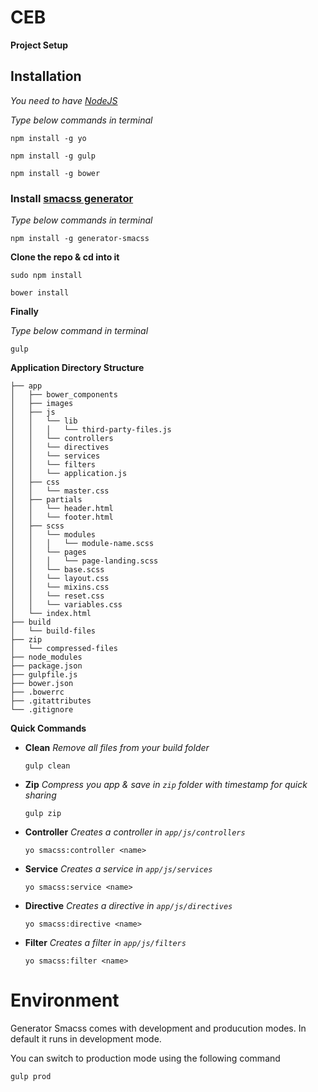 # CEB

**Project Setup**

## Installation

*You need to have [NodeJS](http://nodejs.org/)*

*Type below commands in terminal*

```````
npm install -g yo

npm install -g gulp

npm install -g bower
```````

### Install [smacss generator](https://github.com/FuelFrontend/generator-smacss)

*Type below commands in terminal*

```````
npm install -g generator-smacss
```````

**Clone the repo & cd into it**


```````
sudo npm install

bower install
```````

**Finally**

*Type below command in terminal*

```````
gulp
```````

**Application Directory Structure**


````````
├── app
│   ├── bower_components
│   ├── images
│   ├── js
│   │   └── lib
│   │   │   └── third-party-files.js
│   │   └── controllers
│   │   └── directives
│   │   └── services
│   │   └── filters
│   │   └── application.js
│   ├── css
│   │   └── master.css
│   ├── partials
│   │   └── header.html
│   │   └── footer.html
│   ├── scss
│   │   └── modules
│   │   │   └── module-name.scss
│   │   └── pages
│   │   │   └── page-landing.scss
│   │   └── base.scss
│   │   └── layout.css
│   │   └── mixins.css
│   │   └── reset.css
│   │   └── variables.css
│   └── index.html
├── build
│   └── build-files
├── zip
│   └── compressed-files
├── node_modules
├── package.json
├── gulpfile.js
├── bower.json
├── .bowerrc
├── .gitattributes
└── .gitignore
````````

**Quick Commands**


* **Clean** _Remove all files from your build folder_

  ```````
  gulp clean
  ```````

* **Zip** _Compress you app & save in `zip` folder with timestamp for quick sharing_

  ```````
  gulp zip
  ```````

* **Controller** _Creates a controller in `app/js/controllers`_

  ```````
  yo smacss:controller <name>
  ```````

* **Service** _Creates a service in `app/js/services`_

  ```````
  yo smacss:service <name>
  ```````

* **Directive** _Creates a directive in `app/js/directives`_

  ```````
  yo smacss:directive <name>
  ```````

* **Filter** _Creates a filter in `app/js/filters`_

  ```````
  yo smacss:filter <name>
  ```````

# Environment

Generator Smacss comes with development and producution modes. In default it runs in development mode.

You can switch to production mode using the following command

```````
gulp prod
```````
